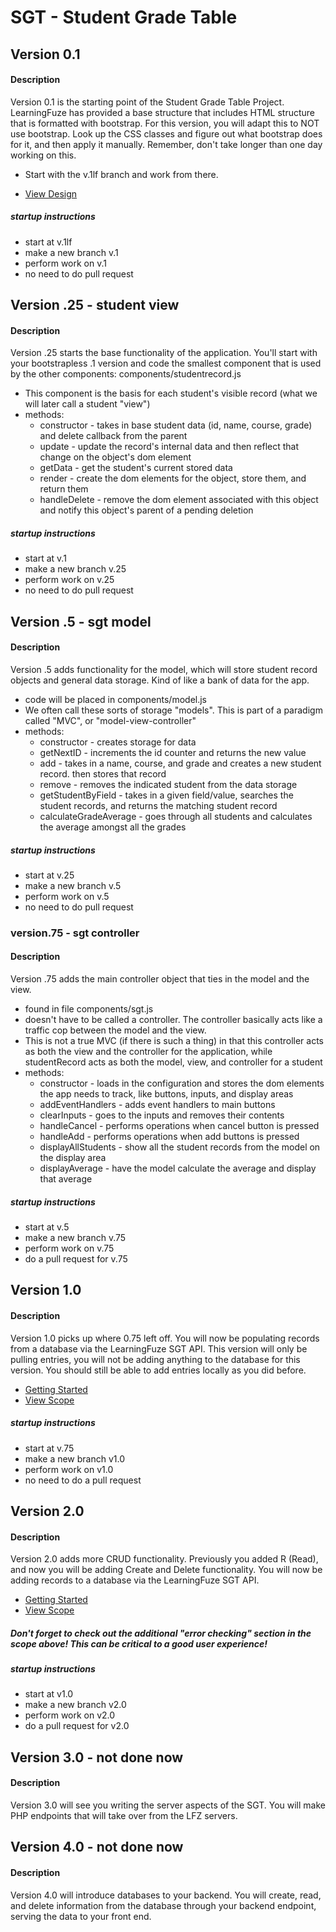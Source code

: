 # SGT - Student Grade Table

## Version 0.1
#### Description
Version 0.1 is the starting point of the Student Grade Table Project. LearningFuze has provided a base structure that
includes HTML structure that is formatted with bootstrap.  For this version, you will adapt this to NOT use bootstrap.  Look up the CSS classes and figure out what bootstrap does for it, and then apply it manually.  Remember, don't take longer than one day working on this.

- Start with the v.1lf branch and work from there.

- <a href="https://github.com/Learning-Fuze/SGT/tree/v.1lf#design">View Design</a>

##### startup instructions
- start at v.1lf
- make a new branch v.1
- perform work on v.1
- no need to do pull request

## Version .25 - student view
#### Description
Version .25 starts the base functionality of the application.  You'll start with your bootstrapless .1 version and code the smallest component that is used by the other components: components/studentrecord.js
- This component is the basis for each student's visible record (what we will later call a student "view")
- methods: 
    - constructor - takes in base student data (id, name, course, grade) and delete callback from the parent
    - update - update the record's internal data and then reflect that change on the object's dom element
    - getData - get the student's current stored data
    - render - create the dom elements for the object, store them, and return them
    - handleDelete - remove the dom element associated with this object and notify this object's parent of a pending deletion

##### startup instructions
- start at v.1
- make a new branch v.25
- perform work on v.25
- no need to do pull request

## Version .5 - sgt model
#### Description
Version .5 adds functionality for the model, which will store student record objects and general data storage.  Kind of like a bank of data for the app.
- code will be placed in components/model.js
- We often call these sorts of storage "models".  This is part of a paradigm called "MVC", or "model-view-controller"
- methods: 
    - constructor - creates storage for data
    - getNextID - increments the id counter and returns the new value
    - add - takes in a name, course, and grade and creates a new student record.  then stores that record
    - remove - removes the indicated student from the data storage
    - getStudentByField - takes in a given field/value, searches the student records, and returns the matching student record
    - calculateGradeAverage - goes through all students and calculates the average amongst all the grades

##### startup instructions
- start at v.25
- make a new branch v.5
- perform work on v.5
- no need to do pull request

### version.75 - sgt controller
#### Description
Version .75 adds the main controller object that ties in the model and the view.
- found in file components/sgt.js
- doesn't have to be called a controller.  The controller basically acts like a traffic cop between the model and the view.
- This is not a true MVC (if there is such a thing) in that this controller acts as both the view and the controller for the application, while studentRecord acts as both the model, view, and controller for a student
- methods: 
    - constructor -  loads in the configuration and stores the dom elements the app needs to track, like buttons, inputs, and display areas
    - addEventHandlers - adds event handlers to main buttons
    - clearInputs - goes to the inputs and removes their contents
    - handleCancel - performs operations when cancel button is pressed
    - handleAdd - performs operations when add buttons is pressed
    - displayAllStudents - show all the student records from the model on the display area
    - displayAverage - have the model calculate the average and display that average

##### startup instructions
- start at v.5
- make a new branch v.75
- perform work on v.75
- do a pull request for v.75

## Version 1.0
#### Description
Version 1.0 picks up where 0.75 left off. You will now be populating records from a database via the LearningFuze SGT API. This version will only be pulling entries, you will not be adding anything to the database for this version. You should still be able to add entries locally as you did before.

- <a href="https://github.com/Learning-Fuze/SGT/tree/v1.0lf#getting-started" target="_blank">Getting Started</a>
- <a href="https://github.com/Learning-Fuze/SGT/tree/v1.0lf#scope" target="_blank">View Scope</a>

##### startup instructions
- start at v.75
- make a new branch v1.0
- perform work on v1.0
- no need to do a pull request

## Version 2.0
#### Description
Version 2.0 adds more CRUD functionality.  Previously you added R (Read), and now you will be adding Create and Delete functionality. You will now be adding records to a database via the LearningFuze SGT API.

- <a href="https://github.com/Learning-Fuze/SGT/tree/v2.0lf#getting-started" target="_blank">Getting Started</a>
- <a href="https://github.com/Learning-Fuze/SGT/tree/v2.0lf#scope" target="_blank">View Scope</a>

##### Don't forget to check out the additional "error checking" section in the scope above!  This can be critical to a good user experience!

##### startup instructions
- start at v1.0
- make a new branch v2.0
- perform work on v2.0
- do a pull request for v2.0

## Version 3.0 - not done now
#### Description
Version 3.0 will see you writing the server aspects of the SGT.  You will make PHP endpoints that will take over from the LFZ servers.

## Version 4.0 - not done now
#### Description
Version 4.0 will introduce databases to your backend.  You will create, read, and delete information from the database through your backend endpoint, serving the data to your front end.

